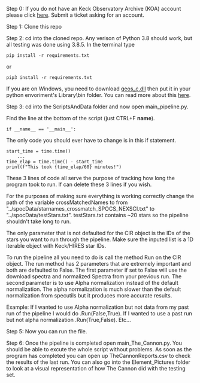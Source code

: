 Step 0: If you do not have an Keck Observatory Archive (KOA) account please click
[here](https://koa.ipac.caltech.edu/cgi-bin/Helpdesk/nph-genTicketForm?projname=KOA). Submit a ticket asking for an account. 

Step 1: Clone this repo 

Step 2: cd into the cloned repo. Any verison of Python 3.8 should work, but all testing was done using 3.8.5.  In the terminal type


```pip install -r requirements.txt``` 


or 

```pip3 install -r requirements.txt```

If you are on Windows, you need to download [geos_c.dll](https://www.dll-files.com/geos_c.dll.html) then put it in your python envoriment's Library\bin folder. You can read more about this [here](https://github.com/Toblerity/Shapely/pull/1108).

Step 3: cd into the ScriptsAndData folder and now open main_pipeline.py.  

Find the line at the bottom of the script (just CTRL+F __name__). 

```
if __name__ == '__main__':
```
The only code you should ever have to change is in this if statement. 

```{python} 
start_time = time.time()
    ...
time_elap = time.time() - start_time 
print(f"This took {time_elap/60} minutes!")
```

These 3 lines of code all serve the purpose of tracking how long the program took to run. If can delete these 3 lines if you wish. 

For the purposes of making sure everything is working correctly change the path of the variable crossMatchedNames to from "../spocData/starnames_crossmatch_SPOCS_NEXSCI.txt" to "../spocData/testStars.txt". testStars.txt contains ~20 stars so the pipeline shouldn't take long to run. 

The only parameter that is not defaulted for the CIR object is the IDs of the stars you want to run through the pipeline. Make sure the inputed list is a 1D iterable object with Keck/HIRES star IDs. 

To run the pipeline all you need to do is call the method Run on the CIR object. The run method has 2 parameters that are extremely important and both are defaulted to False. The first parameter if set to False will use the download spectra and normalized Spectra from your previous run. The second parameter is to use Alpha normalization instead of the default normalization. The alpha normalization is much slower than the default normalization from specutils but it produces more accurate results. 

Example: If I wanted to use Alpha normalization but not data from my past run of the pipeline I would do .Run(False,True). If I wanted to use a past run but not alpha normalization .Run(True,False). Etc...


Step 5: Now you can run the file. 

Step 6: Once the pipeline is completed open main_The_Cannon.py. You should be able to excute the whole script without problems. As soon as the program has completed you can open up TheCannonReports.csv to check the results of the last run. You can also go into the Element_Pictures folder to look at a visual representation of how The Cannon did with the testing set. 

